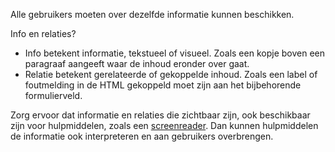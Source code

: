 <!-- @license CC0-1.0 -->

Alle gebruikers moeten over dezelfde informatie kunnen beschikken.

Info en relaties?

- Info betekent informatie, tekstueel of visueel. Zoals een kopje boven een paragraaf aangeeft waar de inhoud eronder over gaat.
- Relatie betekent gerelateerde of gekoppelde inhoud. Zoals een label of foutmelding in de HTML gekoppeld moet zijn aan het bijbehorende formulierveld.

Zorg ervoor dat informatie en relaties die zichtbaar zijn, ook beschikbaar zijn voor hulpmiddelen, zoals een [screenreader](/woordenlijst/#screenreader). Dan kunnen hulpmiddelen de informatie ook interpreteren en aan gebruikers overbrengen.
